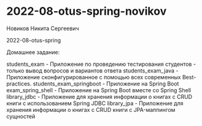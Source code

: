 # 2022-08-otus-spring-novikov
Новиков Никита Сергеевич

2022-08-otus-spring

Домашнее задание:

students_exam - Приложение по проведению тестирования студентов - только вывод вопросов и вариантов ответа
students_exam_java - Приложение сконфигурированное с помощью всех современных Best-practices.
students_exam_springboot - Приложение на Spring Boot
exam_spring_shell - Приложение на Spring Boot вместе со Spring Shell
library_jdbc - Приложение для хранения информации о книгах с CRUD книги с использованием Spring JDBC
library_jpa - Приложение для хранения информации о книгах с CRUD книги с JPA-маппингом сущностей